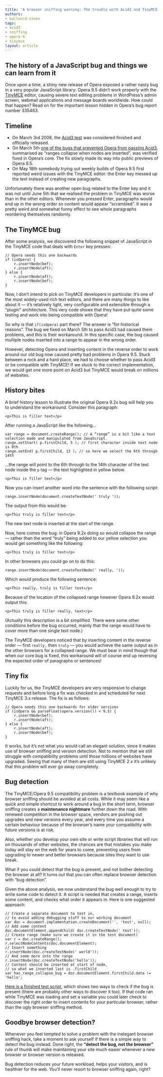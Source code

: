 ```yaml
---
title: 'A browser sniffing warning: The trouble with Acid3 and TinyMCE'
authors:
- hallvord-steen
tags:
- acid3
- sniffing
- opera-9
- tinymce
layout: article
---
```


## The history of a JavaScript bug and things we can learn from it

Once upon a time, a shiny new release of Opera exposed a rather nasty bug in a very popular JavaScript library: Opera 9.5 didn’t work properly with the [TinyMCE][1] editor, causing severe text editing problems in WordPress’s admin screen, webmail applications and message boards worldwide. How could that happen? Read on for the important lesson hidden in Opera’s bug report number 335463.

[1]: http://tinymce.moxiecode.com/

## Timeline

- On March 3rd 2008, the [Acid3 test][2] was considered finished and officially released.
- On March 5th [one of the bugs that prevented Opera from passing Acid3][3], summarised as “ranges collapse when nodes are inserted”, was verified fixed in Opera’s core. The fix slowly made its way into public previews of Opera 9.5.
- On May 18th somebody trying out weekly builds of Opera 9.5 first reported weird issues with the TinyMCE editor: the Enter key messed up the text instead of creating new paragraphs.

[2]: http://acid3.acidtests.org/
[3]: http://tc.labs.opera.com/dom/range/003.htm

Unfortunately there was another open bug related to the Enter key and it was not until June 5th that we realised the problem in TinyMCE was worse than in the other editors. Whenever you pressed Enter, paragraphs would end up in the wrong order so content would appear “scrambled”. It was a pretty weird and somewhat funny effect to see whole paragraphs reordering themselves randomly.

## The TinyMCE bug

After some analysis, we discovered the following snippet of JavaScript in the TinyMCE code that deals with `Enter` key presses:

	// Opera needs this one backwards
	if (isOpera) {
		r.insertNode(bef);
		r.insertNode(aft);
	} else {
		r.insertNode(aft);
		r.insertNode(bef);
	}

Now, I don’t intend to pick on TinyMCE developers in particular. It’s one of the most widely-used rich text editors, and there are many things to like about it — it’s relatively light, very configurable and extensible through a “plugin” architecture. This very code shows that they have put quite some testing and work into being compatible with Opera!

So why is that `if(isOpera)` part there? The answer is “for historical reasons”. The bug we fixed on March 5th to pass Acid3 had caused them problems, and this is their workaround. In this specific case, the bug caused multiple nodes inserted into a range to appear in the wrong order.

However, detecting Opera and inserting content in the reverse order to work around our old bug now caused pretty bad problems in Opera 9.5. Stuck between a rock and a hard place, we had to choose whether to pass Acid3 or be compatible with TinyMCE! If we stuck to the correct implementation, we would get one more point on Acid3 but TinyMCE would break on millions of websites.

## History bites

A brief history lesson to illustrate the original Opera 9.2x bug will help you to understand the workaround. Consider this paragraph:

	<p>This is filler text</p>

After running a JavaScript like the following…

	var range = document.createRange(); // A “range” is a bit like a text selection made and manipulated from JavaScript.
	range.setStart( p.firstChild, 5 ); // first character inside text node is 0th
	range.setEnd( p.firstChild, 13 ); // so here we select the 6th through 14th

…the range will point to the 6th through to the 14th character of the text node inside the `p` tag — the text highlighted in yellow below.

`<p>This is filler text</p>`

Now you can insert another word into the sentence with the following script:

	range.insertNode(document.createTextNode(' truly '));

The output from this would be:

`<p>This truly is filler text</p>`

The new text node is inserted at the start of the range.

Now, here comes the bug: in Opera 9.2x doing so would collapse the range — rather than the word “truly” being added to our yellow selection you would get something like the following:

`<p>This truly is filler text</p>`

In other browsers you could go on to do this:

	range.insertNode(document.createTextNode(' really, '));

Which would produce the following sentence:

`<p>This really, truly is filler text</p>`

Because of the location of the collapsed range however Opera 9.2x would output this:

`<p>This truly is filler really, text</p>`

(Actually this description is a bit simplified. There were some other conditions before the bug occurred, mainly that the range would have to cover more than one single text node.)

The TinyMCE developers noticed that by inserting content in the reverse order — first `really,` then `truly` — you would achieve the same output as in the other browsers for a collapsed range. We must bear in mind though that when our core bug is fixed, this workaround will of course end up reversing the expected order of paragraphs or sentences!

## Tiny fix

Luckily for us, the TinyMCE developers are very responsive to change requests and before long a fix was checked in and scheduled for next TinyMCE 3.x release. The fix is as follows:

	// Opera needs this one backwards for older versions
	if (isOpera && parseFloat(opera.version()) < 9.5) {
		r.insertNode(bef);
		r.insertNode(aft);
	} else {
		r.insertNode(aft);
		r.insertNode(bef);
	}

It works, but it’s not what you would call an elegant solution, since it makes use of browser sniffing and version detection. Not to mention that we still struggle with compatibility problems until those millions of websites have upgraded. Seeing that many of them are still using TinyMCE 2.x it’s unlikely that this problem will ever go away completely.

## Bug detection

The TinyMCE/Opera 9.5 compatibility problem is a textbook example of why browser sniffing should be avoided at all costs. While it may seem like a quick and simple shortcut to work around a bug in the short term, browser sniffing creates a **maintenance nightmare** further down the road. With renewed competition in the browser space, vendors are pushing out upgrades and new versions every year, and every time you assume a certain behaviour because of the browser’s name your compatibility with future versions is at risk.

Also, whether you develop your own site or write script libraries that will run on thousands of other websites, the chances are that mistakes you make today will stay on the web for years to come, preventing users from upgrading to newer and better browsers because sites they want to use break.

What if you could detect that the bug is present, and not bother detecting the browser at all? It turns out that you can often replace browser detection with “bug detection”.

Given the above analysis, we now understand the bug well enough to try to write some code to detect it. A script is needed that creates a range, inserts some content, and checks what order it appears in. Here is one suggested approach:

	// Create a separate document to test in,
	// to avoid adding debugging stuff to our working document
	var doc = document.implementation.createDocument('', 'test', null);
	// Add some content
	doc.documentElement.appendChild( doc.createTextNode(' test'));
	// Create range (make sure we create it in the test document)
	var r = doc.createRange();
	r.selectNodeContents(doc.documentElement);
	// Insert something
	r.insertNode(doc.createTextNode(' world'));
	// And some more into the range
	r.insertNode(doc.createTextNode('hello'));
	// Content should be inserted at start of node,
	// so what we inserted last is .firstChild
	var has_range_collapse_bug = doc.documentElement.firstChild.data != 'hello';

[Here is a finished test script][4], which shows two ways to check if the bug is present (there are probably other ways to discover it too). If that code ran while TinyMCE was loading and set a variable you could later check to discover the right order to insert contents for your particular browser, rather than the ugly browser sniffing method.

[4]: /articles/a-treat-for-nokia-n9-users-opera-mobile-labs-11.5/tinyrng.htm

## Goodbye browser detection?

Whenever you feel tempted to solve a problem with the inelegant browser sniffing hack, take a moment to ask yourself if there is a simple way to detect the bug instead. Done right, the **“detect the bug, not the browser”** rule of thumb will make maintaining your site much easier whenever a new browser or browser version is released.

Bug detection reduces your future workload, helps your visitors, and is healthier for the web. You’ll never resort to browser sniffing again, right?